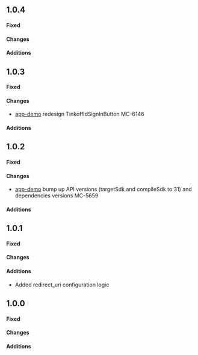 ## 1.0.4

#### Fixed
#### Changes
#### Additions

## 1.0.3

#### Fixed
#### Changes
- [app-demo][tinkoff-id] redesign TinkoffIdSignInButton MC-6146
#### Additions

## 1.0.2

#### Fixed
#### Changes
- [app-demo][tinkoff-id] bump up API versions (targetSdk and compileSdk to 31) and dependencies versions MC-5659
#### Additions

## 1.0.1

#### Fixed
#### Changes
#### Additions
- Added redirect_uri configuration logic

## 1.0.0

#### Fixed
#### Changes
#### Additions

[app-demo]: app-demo
[tinkoff-id]: tinkoff-id
